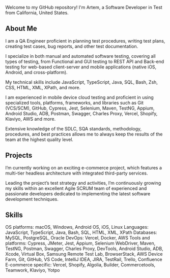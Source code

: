 Welcome to my GitHub repository! I'm Artem, a Software Developer in Test from California, United States.

## About Me
I am a QA Engineer proficient in planning test procedures, writing test plans, creating test cases, bug reports, and other test documentation.

I specialize in both manual and automated software testing, covering all types of testing, from Functional and GUI testing to REST API and Back-end testing for web-based client-server and mobile applications (native iOS, Android, and cross-platform).

My technical skills include JavaScript, TypeScript, Java, SQL, Bash, Zsh, CSS, HTML, XML, XPath, and more.

I am experienced in mobile device cloud testing and proficient in using specialized tools, platforms, frameworks, and libraries such as Git (VCS/SCM), GitHub, Cypress, Jest, Selenium, Maven, TestNG, Appium, Android Studio, ADB, Postman, Swagger, Charles Proxy, Vercel, Shopify, Klaviyo, AWS and more.

Extensive knowledge of the SDLC, SQA standards, methodology, procedures, and best practices allows me to always keep the results of the team at the highest quality level.

## Projects
I’m currently working on an exciting e-commerce project, which features a multi-tier headless architecture with integrated third-party services.

Leading the project’s test strategy and activities, I’m continuously growing my skills within an excellent Agile SCRUM team of experienced and passionate developers dedicated to implementing the latest software development techniques.

## Skills
OS platforms: macOS, Windows, Android OS, iOS, Linux
Languages: JavaScript, TypeScript, Java, Bash, SQL, HTML, XML, XPath
Databases: MySQL, PostgreSQL, Oracle
DevOps: Vercel, Docker, AWS
Tools and platforms: Cypress, JMeter, Jest, Appium, Selenium WebDriver, Maven, TestNG, Postman, Swagger, Charles Proxy, DevTools, Android Studio, ADB, Xcode, Virtual Box, Samsung Remote Test Lab, BrowserStack, AWS Device Farm, Git, GitHub, VS Code, IntelliJ IDEA, JIRA, TestRail, Trello, Confluence
E-commerce specific: Vercel, Shopify, Algolia, Builder, Commercetools, Teamwork, Klaviyo, Yotpo

<!--
**tymocoder/tymocoder** is a ✨ _special_ ✨ repository because its `README.md` (this file) appears on your GitHub profile.

Here are some ideas to get you started:

- 🔭 I’m currently working on ...
- 🌱 I’m currently learning ...
- 👯 I’m looking to collaborate on ...
- 🤔 I’m looking for help with ...
- 💬 Ask me about ...
- 📫 How to reach me: ...
- 😄 Pronouns: ...
- ⚡ Fun fact: ...
-->
